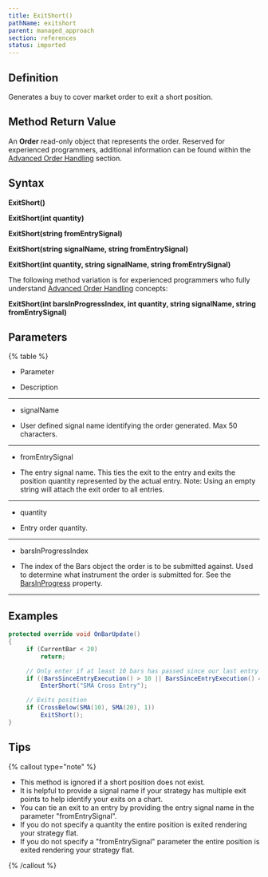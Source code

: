 ```yaml
---
title: ExitShort()
pathName: exitshort
parent: managed_approach
section: references
status: imported
---
```


## Definition

Generates a buy to cover market order to exit a short position.

## Method Return Value

An **Order** read-only object that represents the order. Reserved for experienced programmers, additional information can be found within the [Advanced Order Handling](advanced_order_handling) section.

## Syntax  

**ExitShort()**

**ExitShort(int quantity)**

**ExitShort(string fromEntrySignal)**

**ExitShort(string signalName, string fromEntrySignal)**

**ExitShort(int quantity, string signalName, string fromEntrySignal)**

The following method variation is for experienced programmers who fully understand [Advanced Order Handling](advanced_order_handling) concepts:

**ExitShort(int barsInProgressIndex, int quantity, string signalName, string fromEntrySignal)**

## Parameters

{% table %}

* Parameter

* Description

---

* signalName

* User defined signal name identifying the order generated. Max 50 characters.

---

* fromEntrySignal

* The entry signal name. This ties the exit to the entry and exits the position quantity represented by the actual entry. Note: Using an empty string will attach the exit order to all entries.

---

* quantity

* Entry order quantity.

---

* barsInProgressIndex

* The index of the Bars object the order is to be submitted against. Used to determine what instrument the order is submitted for. See the [BarsInProgress](barsinprogress) property.

---

## Examples

```csharp
protected override void OnBarUpdate()
{
     if (CurrentBar < 20)
         return;

     // Only enter if at least 10 bars has passed since our last entry
     if ((BarsSinceEntryExecution() > 10 || BarsSinceEntryExecution() == -1) && CrossBelow(SMA(10), SMA(20), 1))
         EnterShort("SMA Cross Entry");

     // Exits position
     if (CrossBelow(SMA(10), SMA(20), 1))
         ExitShort();
}
```

## Tips

{% callout type="note" %}

* This method is ignored if a short position does not exist.  
* It is helpful to provide a signal name if your strategy has multiple exit points to help identify your exits on a chart.  
* You can tie an exit to an entry by providing the entry signal name in the parameter "fromEntrySignal".  
* If you do not specify a quantity the entire position is exited rendering your strategy flat.  
* If you do not specify a "fromEntrySignal" parameter the entire position is exited rendering your strategy flat.

{% /callout %}

```
